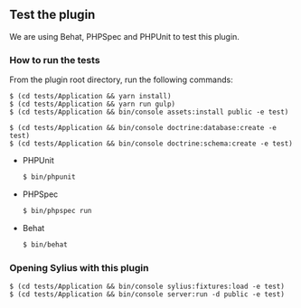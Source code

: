 ## Test the plugin

We are using Behat, PHPSpec and PHPUnit to test this plugin.

### How to run the tests

From the plugin root directory, run the following commands:

    $ (cd tests/Application && yarn install)
    $ (cd tests/Application && yarn run gulp)
    $ (cd tests/Application && bin/console assets:install public -e test)
    
    $ (cd tests/Application && bin/console doctrine:database:create -e test)
    $ (cd tests/Application && bin/console doctrine:schema:create -e test)

  - PHPUnit

    ```bash
    $ bin/phpunit
    ```

  - PHPSpec

    ```bash
    $ bin/phpspec run
    ```

  - Behat

    ```bash
    $ bin/behat
    ```
    
### Opening Sylius with this plugin

    $ (cd tests/Application && bin/console sylius:fixtures:load -e test)
    $ (cd tests/Application && bin/console server:run -d public -e test)